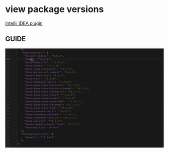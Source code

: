 # view package versions

[Intellij IDEA plugin](https://plugins.jetbrains.com/plugin/13748-view-package-versions)

## GUIDE

![](./docs/screenshot.gif)
